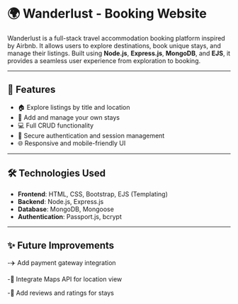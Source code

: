 # 🌍 Wanderlust - Booking Website

Wanderlust is a full-stack travel accommodation booking platform inspired by Airbnb. It allows users to explore destinations, book unique stays, and manage their listings. Built using **Node.js**, **Express.js**, **MongoDB**, and **EJS**, it provides a seamless user experience from exploration to booking.


---

## 🚀 Features

- 🏠 Explore listings by title and location
- 🧳 Add and manage your own stays
- 💻 Full CRUD functionality
- 🔐 Secure authentication and session management
- 🌐 Responsive and mobile-friendly UI

---

## 🛠️ Technologies Used

- **Frontend**: HTML, CSS, Bootstrap, EJS (Templating)
- **Backend**: Node.js, Express.js
- **Database**: MongoDB, Mongoose
- **Authentication**: Passport.js, bcrypt

---

## ✨ Future Improvements
-✈️ Add payment gateway integration

-📍 Integrate Maps API for location view

-💬 Add reviews and ratings for stays
